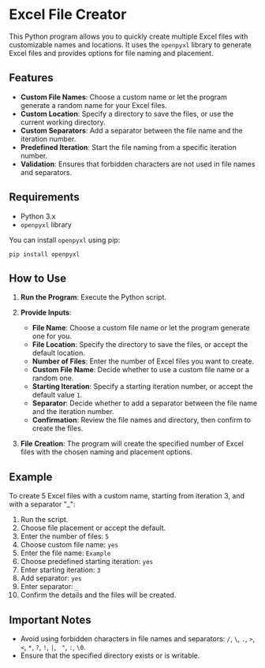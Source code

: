# Excel File Creator

This Python program allows you to quickly create multiple Excel files with customizable names and locations. It uses the `openpyxl` library to generate Excel files and provides options for file naming and placement.

## Features

- **Custom File Names**: Choose a custom name or let the program generate a random name for your Excel files.
- **Custom Location**: Specify a directory to save the files, or use the current working directory.
- **Custom Separators**: Add a separator between the file name and the iteration number.
- **Predefined Iteration**: Start the file naming from a specific iteration number.
- **Validation**: Ensures that forbidden characters are not used in file names and separators.

## Requirements

- Python 3.x
- `openpyxl` library

You can install `openpyxl` using pip:

```
pip install openpyxl
```

## How to Use

1. **Run the Program**: Execute the Python script.

2. **Provide Inputs**:
   - **File Name**: Choose a custom file name or let the program generate one for you.
   - **File Location**: Specify the directory to save the files, or accept the default location.
   - **Number of Files**: Enter the number of Excel files you want to create.
   - **Custom File Name**: Decide whether to use a custom file name or a random one.
   - **Starting Iteration**: Specify a starting iteration number, or accept the default value `1`.
   - **Separator**: Decide whether to add a separator between the file name and the iteration number.
   - **Confirmation**: Review the file names and directory, then confirm to create the files.

3. **File Creation**: The program will create the specified number of Excel files with the chosen naming and placement options.

## Example

To create 5 Excel files with a custom name, starting from iteration 3, and with a separator "_":

1. Run the script.
2. Choose file placement or accept the default.
3. Enter the number of files: `5`
4. Choose custom file name: `yes`
5. Enter the file name: `Example`
6. Choose predefined starting iteration: `yes`
7. Enter starting iteration: `3`
8. Add separator: `yes`
9. Enter separator: `_`
10. Confirm the details and the files will be created.

## Important Notes

- Avoid using forbidden characters in file names and separators: `/`, `\`, `.`, `>`, `<`, `*`, `?`, `!`, `|`, ` "`, `:`, `\0`.
- Ensure that the specified directory exists or is writable.
